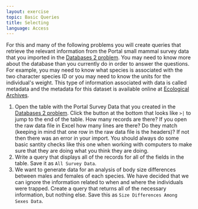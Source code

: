 ```yaml
---
layout: exercise
topic: Basic Queries
title: Selecting
language: Access
---
```


For this and many of the following problems you will create queries that
retrieve the relevant information from the Portal small mammal survey data that
you imported in the [Databases 2 problem](databases-2-problem). You may need to
know more about the database than you currently do in order to answer the
questions. For example, you may need to know what species is associated with the
two character species ID or you may need to know the units for the individual's
weight. This type of information associated with data is called metadata and the
metadata for this dataset is available online at
[Ecological Archives](http://esapubs.org/archive/ecol/E090/118/metadata.htm).

1.  Open the table with the Portal Survey Data that you created in the
    [Databases 2 problem](databases-2-problem). Click the button at the bottom
    that looks like `>|` to jump to the end of the table. How many records are
    there? If you open the raw data file in Excel how many lines are there? Do
    they match (keeping in mind that one row in the raw data file is the
    headers)? If not then there was an error in your import. You should always
    do some basic santity checks like this one when working with computers to
    make sure that they are doing what you think they are doing.
2.  Write a query that displays all of the records for all of the fields
    in the table. Save it as `All Survey Data`.
3.  We want to generate data for an analysis of body size differences
    between males and females of each species. We have decided that we
    can ignore the information related to when and where the individuals
    were trapped. Create a query that returns all of the necessary
    information, but nothing else. Save this as `Size Differences Among
    Sexes Data`.
